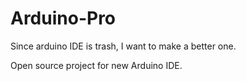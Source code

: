 # Arduino-Pro
Since arduino IDE is trash, I want to make a better one.

Open source project for new Arduino IDE.

